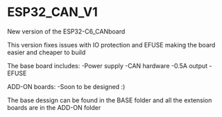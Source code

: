 # ESP32_CAN_V1
New version of the ESP32-C6_CANboard

This version fixes issues with IO protection and EFUSE making the board easier and cheaper to build

The base board includes:
-Power supply
-CAN hardware
-0.5A output
-EFUSE

ADD-ON boards:
-Soon to be designed :)

The base dessign can be found in the BASE folder and all the extension boards are in the ADD-ON folder




